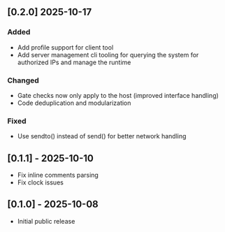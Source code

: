 ## [0.2.0] 2025-10-17
### Added
- Add profile support for client tool
- Add server management cli tooling for querying the system for authorized IPs and manage the runtime

### Changed
- Gate checks now only apply to the host (improved interface handling)
- Code deduplication and modularization

### Fixed
- Use sendto() instead of send() for better network handling

## [0.1.1] - 2025-10-10
- Fix inline comments parsing
- Fix clock issues

## [0.1.0] - 2025-10-08
- Initial public release

